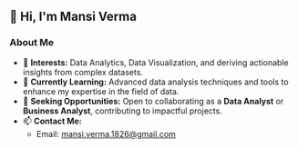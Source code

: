 ## 👋 Hi, I'm Mansi Verma  

### About Me  
- 👀 **Interests:** Data Analytics, Data Visualization, and deriving actionable insights from complex datasets.  
- 🌱 **Currently Learning:** Advanced data analysis techniques and tools to enhance my expertise in the field of data.  
- 💼 **Seeking Opportunities:** Open to collaborating as a **Data Analyst** or **Business Analyst**, contributing to impactful projects.  
- 📫 **Contact Me:**  
  - Email: [mansi.verma.1826@gmail.com](mailto:mansi.verma.1826@gmail.com)  

<!---
Mansi-2618/Mansi-2618 is a ✨ special ✨ repository because its `README.md` (this file) appears on your GitHub profile.
You can click the Preview link to take a look at your changes.
--->
